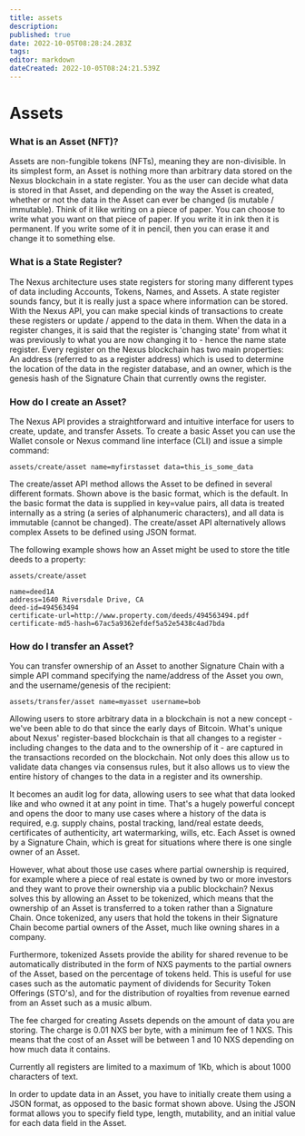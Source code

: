 ```yaml
---
title: assets
description: 
published: true
date: 2022-10-05T08:28:24.283Z
tags: 
editor: markdown
dateCreated: 2022-10-05T08:24:21.539Z
---
```


# Assets

### **What is an Asset (NFT)?**

Assets are non-fungible tokens (NFTs), meaning they are non-divisible. In its simplest form, an Asset is nothing more than arbitrary data stored on the Nexus blockchain in a state register. You as the user can decide what data is stored in that Asset, and depending on the way the Asset is created, whether or not the data in the Asset can ever be changed (is mutable / immutable). Think of it like writing on a piece of paper. You can choose to write what you want on that piece of paper. If you write it in ink then it is permanent. If you write some of it in pencil, then you can erase it and change it to something else.

### **What is a State Register?**

The Nexus architecture uses state registers for storing many different types of data including Accounts, Tokens, Names, and Assets. A state register sounds fancy, but it is really just a space where information can be stored. With the Nexus API, you can make special kinds of transactions to create these registers or update / append to the data in them. When the data in a register changes, it is said that the register is 'changing state' from what it was previously to what you are now changing it to - hence the name state register. Every register on the Nexus blockchain has two main properties: An address (referred to as a register address) which is used to determine the location of the data in the register database, and an owner, which is the genesis hash of the Signature Chain that currently owns the register.

### **How do I create an Asset?**

The Nexus API provides a straightforward and intuitive interface for users to create, update, and transfer Assets. To create a basic Asset you can use the Wallet console or Nexus command line interface (CLI) and issue a simple command:

`assets/create/asset name=myfirstasset data=this_is_some_data`

The create/asset API method allows the Asset to be defined in several different formats. Shown above is the basic format, which is the default. In the basic format the data is supplied in key=value pairs, all data is treated internally as a string (a series of alphanumeric characters), and all data is immutable (cannot be changed). The create/asset API alternatively allows complex Assets to be defined using JSON format.

The following example shows how an Asset might be used to store the title deeds to a property:

`assets/create/asset`

`name=deed1A`\
`address=1640 Riversdale Drive, CA`\
`deed-id=494563494`\
`certificate-url=http://www.property.com/deeds/494563494.pdf`\
`certificate-md5-hash=67ac5a9362efdef5a52e5438c4ad7bda`

### **How do I transfer an Asset?**

You can transfer ownership of an Asset to another Signature Chain with a simple API command specifying the name/address of the Asset you own, and the username/genesis of the recipient:

`assets/transfer/asset name=myasset username=bob`

Allowing users to store arbitrary data in a blockchain is not a new concept - we've been able to do that since the early days of Bitcoin. What's unique about Nexus' register-based blockchain is that all changes to a register - including changes to the data and to the ownership of it - are captured in the transactions recorded on the blockchain. Not only does this allow us to validate data changes via consensus rules, but it also allows us to view the entire history of changes to the data in a register and its ownership.

It becomes an audit log for data, allowing users to see what that data looked like and who owned it at any point in time. That's a hugely powerful concept and opens the door to many use cases where a history of the data is required, e.g. supply chains, postal tracking, land/real estate deeds, certificates of authenticity, art watermarking, wills, etc. Each Asset is owned by a Signature Chain, which is great for situations where there is one single owner of an Asset.

However, what about those use cases where partial ownership is required, for example where a piece of real estate is owned by two or more investors and they want to prove their ownership via a public blockchain? Nexus solves this by allowing an Asset to be tokenized, which means that the ownership of an Asset is transferred to a token rather than a Signature Chain. Once tokenized, any users that hold the tokens in their Signature Chain become partial owners of the Asset, much like owning shares in a company.

Furthermore, tokenized Assets provide the ability for shared revenue to be automatically distributed in the form of NXS payments to the partial owners of the Asset, based on the percentage of tokens held. This is useful for use cases such as the automatic payment of dividends for Security Token Offerings (STO's), and for the distribution of royalties from revenue earned from an Asset such as a music album.

The fee charged for creating Assets depends on the amount of data you are storing. The charge is 0.01 NXS ber byte, with a minimum fee of 1 NXS. This means that the cost of an Asset will be between 1 and 10 NXS depending on how much data it contains.

Currently all registers are limited to a maximum of 1Kb, which is about 1000 characters of text.

In order to update data in an Asset, you have to initially create them using a JSON format, as opposed to the basic format shown above. Using the JSON format allows you to specify field type, length, mutability, and an initial value for each data field in the Asset.
